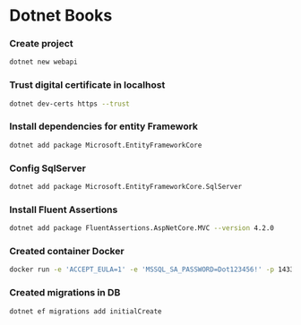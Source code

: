 # Dotnet Books

### Create project
```bash
dotnet new webapi
```

### Trust digital certificate in localhost
```bash
dotnet dev-certs https --trust
```

### Install dependencies for entity Framework
```bash
dotnet add package Microsoft.EntityFrameworkCore
```

### Config SqlServer
```bash
dotnet add package Microsoft.EntityFrameworkCore.SqlServer
```

### Install Fluent Assertions
```bash
dotnet add package FluentAssertions.AspNetCore.MVC --version 4.2.0
```

### Created container Docker
```bash
docker run -e 'ACCEPT_EULA=1' -e 'MSSQL_SA_PASSWORD=Dot123456!' -p 1433:1433 -d mcr.microsoft.com/azure-sql-edge:latest
```

### Created migrations in DB
```bash
dotnet ef migrations add initialCreate
```